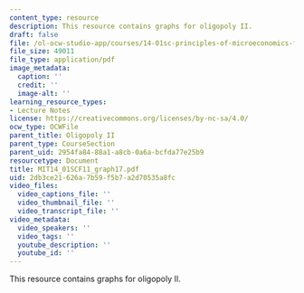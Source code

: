 ```yaml
---
content_type: resource
description: This resource contains graphs for oligopoly II.
draft: false
file: /ol-ocw-studio-app/courses/14-01sc-principles-of-microeconomics-fall-2011/2db3ce21626a7b59f5b7a2d70535a8fc_MIT14_01SCF11_graph17.pdf
file_size: 49011
file_type: application/pdf
image_metadata:
  caption: ''
  credit: ''
  image-alt: ''
learning_resource_types:
- Lecture Notes
license: https://creativecommons.org/licenses/by-nc-sa/4.0/
ocw_type: OCWFile
parent_title: Oligopoly II
parent_type: CourseSection
parent_uid: 2954fa84-88a1-a8cb-0a6a-bcfda77e25b9
resourcetype: Document
title: MIT14_01SCF11_graph17.pdf
uid: 2db3ce21-626a-7b59-f5b7-a2d70535a8fc
video_files:
  video_captions_file: ''
  video_thumbnail_file: ''
  video_transcript_file: ''
video_metadata:
  video_speakers: ''
  video_tags: ''
  youtube_description: ''
  youtube_id: ''
---
```

This resource contains graphs for oligopoly II.